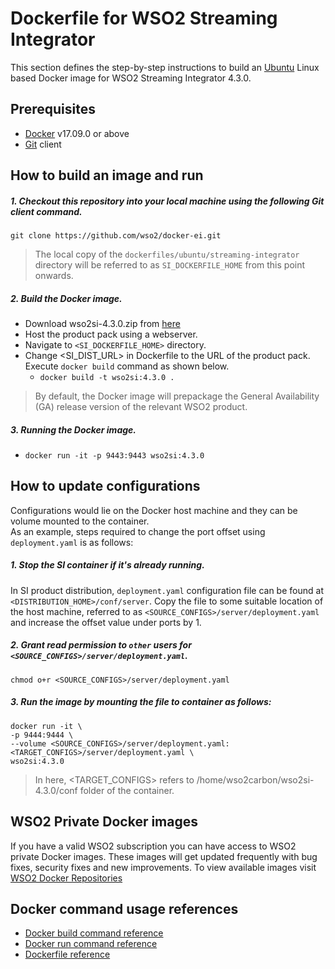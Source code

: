 # Dockerfile for WSO2 Streaming Integrator

This section defines the step-by-step instructions to build an [Ubuntu](https://hub.docker.com/_/ubuntu/) Linux based Docker image
for WSO2 Streaming Integrator 4.3.0.

## Prerequisites

* [Docker](https://www.docker.com/get-docker) v17.09.0 or above
* [Git](https://git-scm.com/book/en/v2/Getting-Started-Installing-Git) client

## How to build an image and run

##### 1. Checkout this repository into your local machine using the following Git client command.

```
git clone https://github.com/wso2/docker-ei.git
```

>The local copy of the `dockerfiles/ubuntu/streaming-integrator` directory will be referred to as `SI_DOCKERFILE_HOME` from this point onwards.

##### 2. Build the Docker image.

- Download wso2si-4.3.0.zip from [here](https://wso2.com/integration/streaming-integrator/)
- Host the product pack using a webserver.
- Navigate to `<SI_DOCKERFILE_HOME>` directory. <br>
- Change <SI_DIST_URL> in Dockerfile to the URL of the product pack.
  Execute `docker build` command as shown below.
    + `docker build -t wso2si:4.3.0 .`

> By default, the Docker image will prepackage the General Availability (GA) release version of the relevant WSO2 product.

##### 3. Running the Docker image.

- `docker run -it -p 9443:9443 wso2si:4.3.0`
  

## How to update configurations

Configurations would lie on the Docker host machine and they can be volume mounted to the container. <br>
As an example, steps required to change the port offset using `deployment.yaml` is as follows:

##### 1. Stop the SI container if it's already running.

In SI product distribution, `deployment.yaml` configuration file can be found at `<DISTRIBUTION_HOME>/conf/server`.
Copy the file to some suitable location of the host machine, referred to as `<SOURCE_CONFIGS>/server/deployment.yaml` and
increase the offset value under ports by 1.

##### 2. Grant read permission to `other` users for `<SOURCE_CONFIGS>/server/deployment.yaml`.

```
chmod o+r <SOURCE_CONFIGS>/server/deployment.yaml
```

##### 3. Run the image by mounting the file to container as follows:

```
docker run -it \
-p 9444:9444 \
--volume <SOURCE_CONFIGS>/server/deployment.yaml:<TARGET_CONFIGS>/server/deployment.yaml \
wso2si:4.3.0
```

>In here, <TARGET_CONFIGS> refers to /home/wso2carbon/wso2si-4.3.0/conf folder of the container.

## WSO2 Private Docker images

If you have a valid WSO2 subscription you can have access to WSO2 private Docker images. These images will get updated frequently with bug fixes, security fixes and new improvements. To view available images visit [WSO2 Docker Repositories](https://docker.wso2.com/)

## Docker command usage references

* [Docker build command reference](https://docs.docker.com/engine/reference/commandline/build/)
* [Docker run command reference](https://docs.docker.com/engine/reference/run/)
* [Dockerfile reference](https://docs.docker.com/engine/reference/builder/)